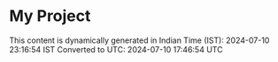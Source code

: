 # My Project

This content is dynamically generated in Indian Time (IST): 2024-07-10 23:16:54 IST
Converted to UTC: 2024-07-10 17:46:54 UTC
